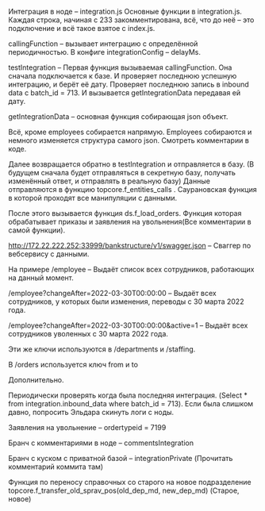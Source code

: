 Интеграция в ноде – integration.js
Основные функции в integration.js. Каждая строка, начиная с 233 закомментирована, всё, что до неё – это подключение и всё такое взятое с index.js.

callingFunction – вызывает интеграцию с определённой периодичностью. В конфиге integrationConfig – delayMs.

testIntegration – Первая функция вызываемая callingFunction. Она сначала подключается к базе. И проверяет последнюю успешную интеграцию, и берёт её дату. Проверяет последнюю запись в inbound data c batch_id = 713. И вызывается getIntegrationData передавая ей дату. 

getIntegrationData – основная функция собирающая json объект. 

Всё, кроме employees собирается напрямую. Employees собираются и немного изменяется структура самого json. Смотреть комментарии в коде.

Далее возвращается обратно в testIntegration и отправляется в базу. (В будущем сначала будет отправляться в секретную базу, получать изменённый ответ, и отправлять в реальную базу)
Данные отправляются в функцию topcore.f_entities_calls . Саурановская функция в которой проходят все манипуляции с данными.

После этого вызывается функция ds.f_load_orders. Функция которая обрабатывает приказы и заявления на увольнения(Все комментарии в самой функции). 

http://172.22.222.252:33999/bankstructure/v1/swagger.json – Сваггер по вебсервису с данными. 

На примере /employee – Выдаёт список всех сотрудников, работающих на данный момент. 

/employee?changeAfter=2022-03-30T00:00:00 – Выдаёт всех сотрудников, у которых были изменения, переводы с 30 марта 2022 года. 

/employee?changeAfter=2022-03-30T00:00:00&active=1 – Выдаёт всех сотрудников уволенных с 30 марта 2022 года.

Эти же ключи используются в /departments и /staffing. 

В /orders используется ключ from и to 

Дополнительно. 

Периодически проверять когда была последняя интеграция. (Select * from integration.inbound_data where batch_id = 713). Если была слишком давно, попросить Эльдара скинуть логи с ноды.

Заявления на увольнение – ordertypeid = 7199

Бранч с комментариями в ноде – commentsIntegration
 
Бранч с куском с приватной базой – integrationPrivate (Прочитать комментарий коммита там)

Функция по переносу справочных со старого на новое подразделение 
topcore.f_transfer_old_sprav_pos(old_dep_md, new_dep_md) (Старое, новое)

